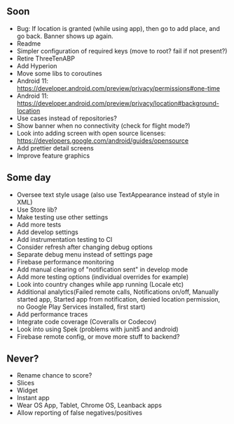## Soon
* Bug: If location is granted (while using app), then go to add place, and go back. Banner shows up again.
* Readme
* Simpler configuration of required keys (move to root? fail if not present?)
* Retire ThreeTenABP
* Add Hyperion
* Move some libs to coroutines
* Android 11: https://developer.android.com/preview/privacy/permissions#one-time
* Android 11: https://developer.android.com/preview/privacy/location#background-location
* Use cases instead of repositories?
* Show banner when no connectivity (check for flight mode?)
* Look into adding screen with open source licenses: https://developers.google.com/android/guides/opensource
* Add prettier detail screens
* Improve feature graphics

## Some day
* Oversee text style usage (also use TextAppearance instead of style in XML)
* Use Store lib?
* Make testing use other settings
* Add more tests
* Add develop settings
* Add instrumentation testing to CI
* Consider refresh after changing debug options
* Separate debug menu instead of settings page
* Firebase performance monitoring
* Add manual clearing of "notification sent" in develop mode
* Add more testing options (individual overrides for example)
* Look into country changes while app running (Locale etc)
* Additional analytics(Failed remote calls, Notifications on/off, Manually started app, Started app from notification, denied location permission, no Google Play Services installed, first start)
* Add performance traces
* Integrate code coverage (Coveralls or Codecov)
* Look into using Spek (problems with junit5 and android)
* Firebase remote config, or move more stuff to backend?

## Never?
* Rename chance to score?
* Slices
* Widget
* Instant app
* Wear OS App, Tablet, Chrome OS, Leanback apps
* Allow reporting of false negatives/positives

